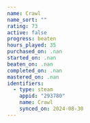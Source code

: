 ```yaml
---
name: Crawl
name_sort: ""
rating: 73
active: false
progress: beaten
hours_played: 35
purchased_on: .nan
started_on: .nan
beaten_on: .nan
completed_on: .nan
mastered_on: .nan
identifiers:
  - type: steam
    appid: "293780"
    name: Crawl
    synced_on: 2024-08-30
---
```

